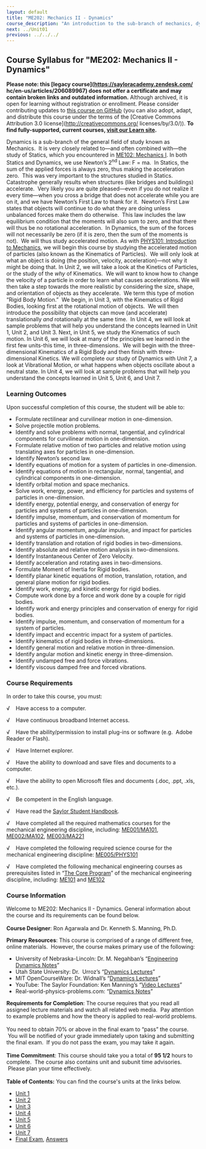 ```yaml
---
layout: default
title: "ME202: Mechanics II - Dynamics"
course_description: "An introduction to the sub-branch of mechanics, dynamics. Topics include Newtonian mechanics, particle kinetics and kinematics, coordinate systems, work and energy, conservation of momentum, angular momentum, moments of inertia, multidimensional kinetics and vibration."
next: ../Unit01
previous: ../../../
---
```

Course Syllabus for "ME202: Mechanics II - Dynamics"
----------------------------------------------------

**Please note: this [legacy course](https://sayloracademy.zendesk.com/
hc/en-us/articles/206089967) does not offer a certificate and may contain 
broken links and outdated information.** Although archived, it is open 
for learning without registration or enrollment. Please consider contributing 
updates to [this course on GitHub](https://github.com/saylordotorg/course_me202) 
(you can also adopt, adapt, and distribute this course under the terms of 
the [Creative Commons Attribution 3.0 license](http://creativecommons.org/
licenses/by/3.0/)). **To find fully-supported, current courses, [visit our 
Learn site](https://learn.saylor.org).**

Dynamics is a sub-branch of the general field of study known as
Mechanics.  It is very closely related to—and often combined with—the
study of Statics, which you encountered in [ME102: Mechanics
I](http://www.saylor.org/courses/me102/). In both Statics and Dynamics,
we use Newton’s 2<sup>nd</sup> Law: F = ma.  In Statics, the sum of the
applied forces is always zero, thus making the acceleration zero.  This
was very important to the structures studied in Statics.  Catastrophe
generally results when structures (like bridges and buildings)
accelerate.  Very likely you are quite pleased—even if you do not
realize it every time—when you cross a bridge that does not accelerate
while you are on it, and we have Newton’s First Law to thank for it. 
Newton’s First Law states that objects will continue to do what they are
doing unless unbalanced forces make them do otherwise.  This law
includes the law equilibrium condition that the moments will also sum to
zero, and that there will thus be no rotational acceleration.  In
Dynamics, the sum of the forces will not necessarily be zero (if it is
zero, then the sum of the moments is not).  We will thus study
accelerated motion. As with [PHYS101: Introduction to
Mechanics](http://www.saylor.org/courses/phys101/), we will begin this
course by studying the accelerated motion of particles (also known as
the Kinematics of Particles).  We will only look at what an object is
doing (the position, velocity, acceleration)—not why it might be doing
that. In Unit 2, we will take a look at the Kinetics of Particles, or
the study of the *why* of Kinematics.  We will want to know how to
change the velocity of a particle in order to learn what causes
accelerations. We will then take a step towards the more realistic by
considering the size, shape, and orientation of objects as they
accelerate.  We term this type of motion “Rigid Body Motion.”  We begin,
in Unit 3, with the Kinematics of Rigid Bodies, looking first at the
rotational motion of objects.  We will then introduce the possibility
that objects can move (and accelerate) translationally *and*
rotationally at the same time.  In Unit 4, we will look at sample
problems that will help you understand the concepts learned in Unit 1,
Unit 2, and Unit 3. Next, in Unit 5, we study the Kinematics of such
motion. In Unit 6, we will look at many of the principles we learned in
the first few units-this time, in three-dimensions.  We will begin with
the three-dimensional Kinematics of a Rigid Body and then finish with
three-dimensional Kinetics. We will complete our study of Dynamics with
Unit 7, a look at Vibrational Motion, or what happens when objects
oscillate about a neutral state. In Unit 4, we will look at sample
problems that will help you understand the concepts learned in Unit 5,
Unit 6, and Unit 7.

### Learning Outcomes

Upon successful completion of this course, the student will be able
to:  
  

-   Formulate rectilinear and curvilinear motion in one-dimension.
-   Solve projectile motion problems.
-   Identify and solve problems with normal, tangential, and cylindrical
    components for curvilinear motion in one-dimension.
-   Formulate relative motion of two particles and relative motion using
    translating axes for particles in one-dimension.
-   Identify Newton’s second law.
-   Identify equations of motion for a system of particles in
    one-dimension.
-   Identify equations of motion in rectangular, normal, tangential, and
    cylindrical components in one-dimension.
-   Identify orbital motion and space mechanics.
-   Solve work, energy, power, and efficiency for particles and systems
    of particles in one-dimension. 
-   Identify energy, potential energy, and conservation of energy for
    particles and systems of particles in one-dimension.
-   Identify impulse, momentum, and conservation of momentum for
    particles and systems of particles in one-dimension.
-   Identify angular momentum, angular impulse, and impact for particles
    and systems of particles in one-dimension.
-   Identify translation and rotation of rigid bodies in
    two-dimensions. 
-   Identify absolute and relative motion analysis in two-dimensions. 
-   Identify Instantaneous Center of Zero Velocity. 
-   Identify acceleration and rotating axes in two-dimensions.
-   Formulate Moment of Inertia for Rigid bodies.
-   Identify planar kinetic equations of motion, translation, rotation,
    and general plane motion for rigid bodies. 
-   Identify work, energy, and kinetic energy for rigid bodies.
-   Compute work done by a force and work done by a couple for rigid
    bodies.
-   Identify work and energy principles and conservation of energy for
    rigid bodies.
-   Identify impulse, momentum, and conservation of momentum for a
    system of particles.
-   Identify impact and eccentric impact for a system of particles.
-   Identify kinematics of rigid bodies in three-dimensions.
-   Identify general motion and relative motion in three-dimension. 
-   Identify angular motion and kinetic energy in three-dimension. 
-   Identify undamped free and force vibrations.
-   Identify viscous damped free and forced vibrations.  

### Course Requirements

In order to take this course, you must:  
  
 √    Have access to a computer.  
  
 √    Have continuous broadband Internet access.  
  
 √    Have the ability/permission to install plug-ins or software (e.g.
 Adobe Reader or Flash).  
  
 √    Have Internet explorer.  
  
 √    Have the ability to download and save files and documents to a
computer.  
  
 √    Have the ability to open Microsoft files and documents (.doc,
.ppt, .xls, etc.).  
  
 √    Be competent in the English language.  
  
 √    Have read the [Saylor Student
Handbook](http://www.saylor.org/site/wp-content/uploads/2012/05/Saylor-StudentHandbook.pdf).  
  
 √    Have completed all the required mathematics courses for the
mechanical engineering discipline, including:
[ME001/MA101](http://www.saylor.org/courses/me001/),
[ME002/MA102](http://www.saylor.org/courses/me002/), [ME003/MA221](http://www.saylor.org/courses/me003/)  
  
 √    Have completed the following required science course for the
mechanical engineering
discipline: [ME005/PHYS101](http://www.saylor.org/courses/me005/)  
  
 √    Have completed the following mechanical engineering courses as
prerequisites listed in “[The Core
Program](http://www.saylor.org/majors/mechanical-engineering/)” of the
mechanical engineering discipline, including:
[ME101](http://www.saylor.org/courses/me101/) and
[ME102](http://www.saylor.org/courses/me102/)

### Course Information

Welcome to ME202: Mechanics II - Dynamics. General information about the
course and its requirements can be found below.  
    
 **Course Designer**: Ron Agarwala and Dr. Kenneth S. Manning, Ph.D.   
  
 **Primary Resources**: This course is comprised of a range of different
free, online materials.  However, the course makes primary use of the
following:  

-   University of Nebraska-Lincoln: Dr. M. Negahban’s “[Engineering
    Dynamics Notes](http://emweb.unl.edu/NEGAHBAN/EM373/Intro.htm)”
-   Utah State University: Dr.  Urroz’s “[Dynamics
    Lectures](http://imrl.usu.edu/engineering/Dynamics/pages/LectureNotesLink.html)”
-   MIT OpenCourseWare: Dr. Widnall’s “[Dynamics
    Lectures](http://ocw.mit.edu/courses/aeronautics-and-astronautics/16-07-dynamics-fall-2009/lecture-notes/)”
-   YouTube: The Saylor Foundation: Ken Manning’s “[Video
    Lectures](http://www.youtube.com/watch?v=NAejIRZmhAE)”
-   Real-world-physics-problems.com: “[Dynamics
    Notes](http://www.real-world-physics-problems.com/dynamics.html)”

**Requirements for Completion**: The course requires that you read all
assigned lecture materials and watch all related web media.  Pay
attention to example problems and how the theory is applied to
real-world problems.  
    
 You need to obtain 70% or above in the final exam to “pass” the course.
 You will be notified of your grade immediately upon taking and
submitting the final exam.  If you do not pass the exam, you may take it
again.  
    
 **Time Commitment**: This course should take you a total of **95 1/2**
hours to complete.  The course also contains unit and subunit time
advisories.  Please plan your time effectively.  
    
**Table of Contents:** You can find the course's units at the links below.

- [Unit 1](https://legacy.saylor.org/me202/Unit01/)
- [Unit 2](https://legacy.saylor.org/me202/Unit02/)
- [Unit 3](https://legacy.saylor.org/me202/Unit03/)
- [Unit 4](https://legacy.saylor.org/me202/Unit04/)
- [Unit 5](https://legacy.saylor.org/me202/Unit05/)
- [Unit 6](https://legacy.saylor.org/me202/Unit06/)
- [Unit 7](https://legacy.saylor.org/me202/Unit07/)
- [Final Exam](http://saylordotorg.github.io/LegacyExams/ME/ME202/ME202-FinalExam.html), [Answers](http://saylordotorg.github.io/LegacyExams/ME/ME202/ME202-FinalExam-Answers.html)
